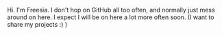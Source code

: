 Hi. I'm Freesia.
I don't hop on GitHub all too often, and normally just mess around on here.
I expect I will be on here a lot more often soon.
(I want to share my projects :) )
